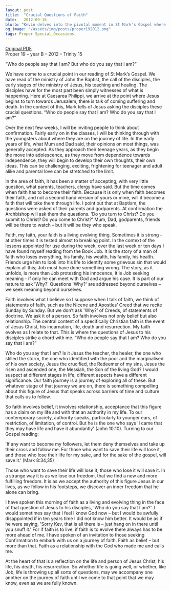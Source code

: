 ```yaml
---
layout: post
title:  "Crucial Questions of Faith"
date:   2012-09-16
blurb: "Kevin delves into the pivotal moment in St Mark's Gospel where Jesus asks his disciples, 'Who do people say that I am?' and 'Who do you say that I am?' This sermon explores the journey of faith, from acceptance of teachings to personal conviction. It emphasizes the evolving nature of faith, the importance of personal relationship with Jesus, and the paradox of finding freedom through accepting His authority."
og_image: "/assets/img/posts/proper192012.png"
tags: Proper Special_Occasions
---
```

[Original PDF](/assets/pdf/proper192012.pdf)    
Proper 19 – year B – 2012 – Trinity 15

“Who do people say that I am?
But who do you say that I am?”

We have come to a crucial point in our reading of St Mark’s Gospel. We have read of the ministry of John the Baptist, the call of the disciples, the early stages of the ministry of Jesus, his teaching and healing. The disciples have for the most part been simply witnesses of what is happening. Here at Caesarea Philippi, we arrive at the point where Jesus begins to turn towards Jerusalem, there is talk of coming suffering and death. In the context of this, Mark tells of Jesus asking the disciples these crucial questions. “Who do people say that I am? Who do you say that I am?”

Over the next few weeks, I will be inviting people to think about confirmation. Fairly early on in the classes, I will be thinking through with the youngsters about where they are on the journey of life. In the early years of life, what Mum and Dad said, their opinions on most things, was generally accepted. As they approach their teenage years, as they begin the move into adolescence, as they move from dependence towards independence, they will begin to develop their own thoughts, their own ideas. This can be challenging, exciting, frightening for teenager and adult alike and parental love can be stretched to the limit.

In the area of faith, it has been a matter of accepting, with very little question, what parents, teachers, clergy have said. But the time comes when faith has to become their faith. Because it is only when faith becomes their faith, and not a second hand version of yours or mine, will it become a faith that will take them through life. I point out that at Baptism, the questions were asked of their parents and godparents. At confirmation the Archbishop will ask them the questions. 'Do you turn to Christ? Do you submit to Christ? Do you come to Christ?' Mum, Dad, godparents, friends will be there to watch – but it will be they who speak.

Faith, my faith, your faith is a living evolving thing. Sometimes it is strong – at other times it is tested almost to breaking point. In the context of the lessons appointed for use during the week, over the last week or ten days I have found myself reading from the Book Job. It is the story of a man of faith who loses everything, his family, his wealth, his family, his health. Friends urge him to look into his life to identify some grievous sin that would explain all this; Job must have done something wrong. The story, as it unfolds, is more than Job protesting his innocence, it is Job seeking meaning - if only he can meet with God and argue his case. It is part of our nature to ask 'Why?' Questions 'Why?' are addressed beyond ourselves – we seek meaning beyond ourselves.

Faith involves what I believe so I suppose when I talk of faith, we think of statements of faith, such as the Nicene and Apostles’ Creed that we recite Sunday by Sunday. But we don’t ask 'Why?' of Creeds, of statements of doctrine. We ask it of a person. So faith involves not only belief but also relationship. The central content of a specifically Christian faith is the event of Jesus Christ, his incarnation, life, death and resurrection. My faith evolves as I relate to that. This is where the questions of Jesus to his disciples strike a chord with me. “Who do people say that I am? Who do you say that I am?”

Who do you say that I am? Is it Jesus the teacher, the healer, the one who stilled the storm, the one who identified with the poor and the marginalised of his own society, Jesus the crucified, the Redeemer of my sins, Jesus the risen and ascended one, the Messiah, the Son of the living God? I would suspect at different stages in life, different aspects have a different significance. Our faith journey is a journey of exploring all of these. But whatever stage of that journey we are on, there is something compelling about this figure of Jesus that speaks across barriers of time and culture that calls us to follow.

So faith involves belief, it involves relationship, acceptance that this figure has a claim on my life and with that an authority in my life. To our contemporary society, authority speaks, particularly to younger ears, of restriction, of limitation, of control. But he is the one who says 'I came that they may have life and have it abundantly' (John 10:10). Turning to our Gospel reading:

'If any want to become my followers, let them deny themselves and take up their cross and follow me. For those who want to save their life will lose it, and those who lose their life for my sake, and for the sake of the gospel, will save it.' (Mark 8:34,35)

Those who want to save their life will lose it, those who lose it will save it. In a strange way it is as we lose our freedom, that we find a new and more fulfilling freedom. It is as we accept the authority of this figure Jesus in our lives, as we follow in his footsteps, we discover an inner freedom that he alone can bring.

I have spoken this morning of faith as a living and evolving thing in the face of that question of Jesus to his disciples, 'Who do you say that I am?'. I would sometimes say that I feel I know God now – but I would be awfully disappointed if in ten years time I did not know him better. It would be as if he were saying, 'Sorry Kev, that is all there is – just hang on in there until you snuff it.' For if faith is to live, if faith is to evolve there always has to be more ahead of me. I have spoken of an invitation to those seeking Confirmation to embark with us on a journey of faith. Faith as belief – but more than that. Faith as a relationship with the God who made me and calls me.

At the heart of that is a reflection on the life and person of Jesus Christ, his life, his death, his resurrection. So whether life is going well, or whether, like Job, life is throwing up all sorts of questions, may we accompany one another on the journey of faith until we come to that point that we may know, even as we are fully known.
